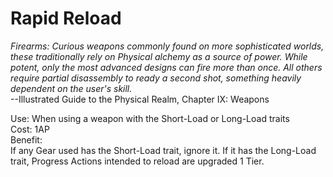 # Rapid Reload

*Firearms: Curious weapons commonly found on more sophisticated worlds, these traditionally rely on Physical alchemy as a source of power. While potent, only the most advanced designs can fire more than once. All others require partial disassembly to ready a second shot, something heavily dependent on the user's skill.*  
--Illustrated Guide to the Physical Realm, Chapter IX: Weapons

Use: When using a weapon with the Short-Load or Long-Load traits  
Cost: 1AP  
Benefit:  
If any Gear used has the Short-Load trait, ignore it. If it has the Long-Load trait, Progress Actions intended to reload are upgraded 1 Tier.
